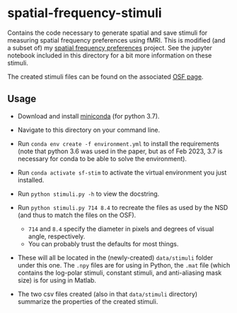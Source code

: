 # spatial-frequency-stimuli

Contains the code necessary to generate spatial and save stimuli for
measuring spatial frequency preferences using fMRI. This is modified
(and a subset of) my [spatial frequency
preferences](https://github.com/billbrod/spatial-frequency-preferences)
project. See the jupyter notebook included in this directory for a bit
more information on these stimuli.

The created stimuli files can be found on the associated [OSF
page](https://osf.io/k2dv5/).

## Usage

- Download and install [miniconda](https://conda.io/miniconda.html)
(for python 3.7).

- Navigate to this directory on your command line.

- Run `conda env create -f environment.yml` to install the requirements (note
  that python 3.6 was used in the paper, but as of Feb 2023, 3.7 is necessary
  for conda to be able to solve the environment).
  
- Run `conda activate sf-stim` to activate the virtual environment you
  just installed.
  
- Run `python stimuli.py -h` to view the docstring.
  
- Run `python stimuli.py 714 8.4` to recreate the files as used by the NSD (and
  thus to match the files on the OSF).
  - `714` and `8.4` specify the diameter in pixels and degrees of visual angle,
    respectively.
  - You can probably trust the defaults for most things.
  
- These will all be located in the (newly-created) `data/stimuli`
  folder under this one. The `.npy` files are for using in Python, the
  `.mat` file (which contains the log-polar stimuli, constant stimuli,
  and anti-aliasing mask size) is for using in Matlab.
  
- The two csv files created (also in that `data/stimuli` directory)
  summarize the properties of the created stimuli.
